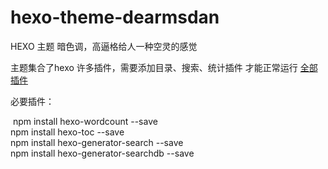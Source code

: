 # hexo-theme-dearmsdan
HEXO 主题 暗色调，高逼格给人一种空灵的感觉 

主题集合了hexo 许多插件，需要添加目录、搜索、统计插件 才能正常运行 [全部插件](https://github.com/ZHD99/hexo-theme-dearmsdan/blob/master/package.json)



必要插件：

​		npm install hexo-wordcount --save  
​		npm install hexo-toc --save  
​		npm install hexo-generator-search --save  
​		npm install hexo-generator-searchdb --save  
 
